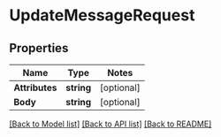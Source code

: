 # UpdateMessageRequest

## Properties
Name | Type | Notes
------------ | ------------- | -------------
**Attributes** | **string** | [optional] 
**Body** | **string** | [optional] 

[[Back to Model list]](../README.md#documentation-for-models) [[Back to API list]](../README.md#documentation-for-api-endpoints) [[Back to README]](../README.md)


